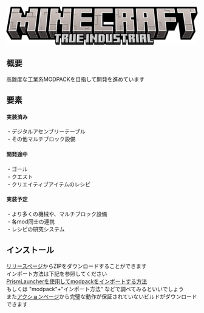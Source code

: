 ![titleimage](images/minecraft_title.png)
## 概要
高難度な工業系MODPACKを目指して開発を進めています  
## 要素
#### 実装済み
・デジタルアセンブリーテーブル  
・その他マルチブロック設備  
#### 開発途中
・ゴール  
・クエスト  
・クリエイティブアイテムのレシピ  
#### 実装予定  
・より多くの機械や、マルチブロック設備  
・各mod同士の連携  
・レシピの研究システム  
## インストール  
[リリースページ](https://github.com/masyumero/true-industrial/releases)からZIPをダウンロードすることができます  
インポート方法は下記を参照してください  
[PrismLauncherを使用してmodpackをインポートする方法](https://prismlauncher.org/wiki/getting-started/download-modpacks/)  
もしくは "modpack"+"インポート方法" などで調べてみるといいでしょう  
また[アクションページ](https://github.com/masyumero/true-industrial/actions)から完璧な動作が保証されていないビルドがダウンロードできます
